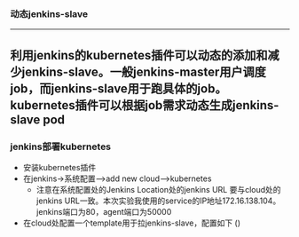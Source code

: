 ### 动态jenkins-slave
---
利用jenkins的kubernetes插件可以动态的添加和减少jenkins-slave。一般jenkins-master用户调度job，而jenkins-slave用于跑具体的job。kubernetes插件可以根据job需求动态生成jenkins-slave pod
---
### jenkins部署kubernetes
- 安装kubernetes插件
- 在jenkins->系统配置-->add new cloud-->kubernetes
  - 注意在系统配置处的Jenkins Location处的jenkins URL 要与cloud处的jenkins URL一致。本次实验我使用的service的IP地址172.16.138.104。jenkins端口为80，agent端口为50000
- 在cloud处配置一个template用于拉jenkins-slave，配置如下
	()